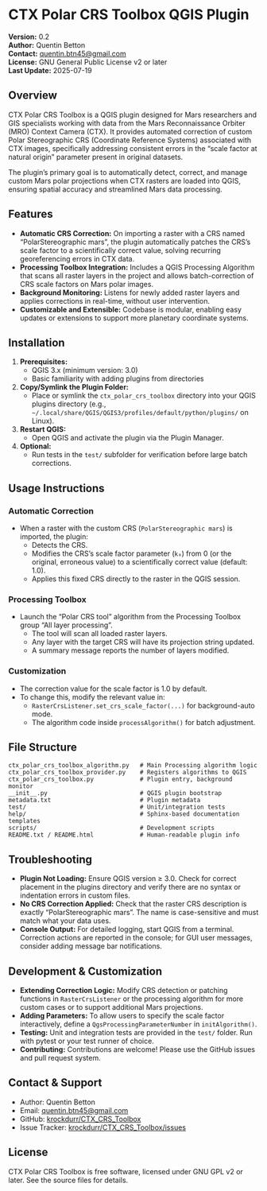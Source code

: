 # CTX Polar CRS Toolbox QGIS Plugin

**Version:** 0.2<br>
**Author:** Quentin Betton<br>
**Contact:** quentin.btn45@gmail.com<br>
**License:** GNU General Public License v2 or later<br>
**Last Update:** 2025-07-19<br>

## Overview

CTX Polar CRS Toolbox is a QGIS plugin designed for Mars researchers and GIS specialists working with data from the Mars Reconnaissance Orbiter (MRO) Context Camera (CTX). It provides automated correction of custom Polar Stereographic CRS (Coordinate Reference Systems) associated with CTX images, specifically addressing consistent errors in the “scale factor at natural origin” parameter present in original datasets.

The plugin’s primary goal is to automatically detect, correct, and manage custom Mars polar projections when CTX rasters are loaded into QGIS, ensuring spatial accuracy and streamlined Mars data processing.

## Features

- **Automatic CRS Correction:**
On importing a raster with a CRS named “PolarStereographic mars”, the plugin automatically patches the CRS’s scale factor to a scientifically correct value, solving recurring georeferencing errors in CTX data.
- **Processing Toolbox Integration:**
Includes a QGIS Processing Algorithm that scans all raster layers in the project and allows batch-correction of CRS scale factors on Mars polar images.
- **Background Monitoring:**
Listens for newly added raster layers and applies corrections in real-time, without user intervention.
- **Customizable and Extensible:**
Codebase is modular, enabling easy updates or extensions to support more planetary coordinate systems.


## Installation

1. **Prerequisites:**
    - QGIS 3.x (minimum version: 3.0)
    - Basic familiarity with adding plugins from directories
2. **Copy/Symlink the Plugin Folder:**
    - Place or symlink the `ctx_polar_crs_toolbox` directory into your QGIS plugins directory
(e.g., `~/.local/share/QGIS/QGIS3/profiles/default/python/plugins/` on Linux).
3. **Restart QGIS:**
    - Open QGIS and activate the plugin via the Plugin Manager.
4. **Optional:**
    - Run tests in the `test/` subfolder for verification before large batch corrections.

## Usage Instructions

### Automatic Correction

- When a raster with the custom CRS (`PolarStereographic mars`) is imported, the plugin:
    - Detects the CRS.
    - Modifies the CRS’s scale factor parameter (`k₀`) from 0 (or the original, erroneous value) to a scientifically correct value (default: 1.0).
    - Applies this fixed CRS directly to the raster in the QGIS session.


### Processing Toolbox

- Launch the “Polar CRS tool” algorithm from the Processing Toolbox group “All layer processing”.
    - The tool will scan all loaded raster layers.
    - Any layer with the target CRS will have its projection string updated.
    - A summary message reports the number of layers modified.


### Customization

- The correction value for the scale factor is 1.0 by default.
- To change this, modify the relevant value in:
    - `RasterCrsListener.set_crs_scale_factor(...)` for background-auto mode.
    - The algorithm code inside `processAlgorithm()` for batch adjustment.


## File Structure

```plaintext
ctx_polar_crs_toolbox_algorithm.py   # Main Processing algorithm logic
ctx_polar_crs_toolbox_provider.py    # Registers algorithms to QGIS
ctx_polar_crs_toolbox.py             # Plugin entry, background monitor
__init__.py                          # QGIS plugin bootstrap
metadata.txt                         # Plugin metadata
test/                                # Unit/integration tests
help/                                # Sphinx-based documentation templates
scripts/                             # Development scripts
README.txt / README.html             # Human-readable plugin info
```


## Troubleshooting

- **Plugin Not Loading:**
Ensure QGIS version ≥ 3.0. Check for correct placement in the plugins directory and verify there are no syntax or indentation errors in custom files.
- **No CRS Correction Applied:**
Check that the raster CRS description is exactly “PolarStereographic mars”. The name is case-sensitive and must match what your data uses.
- **Console Output:**
For detailed logging, start QGIS from a terminal. Correction actions are reported in the console; for GUI user messages, consider adding message bar notifications.


## Development \& Customization

- **Extending Correction Logic:**
Modify CRS detection or patching functions in `RasterCrsListener` or the processing algorithm for more custom cases or to support additional Mars projections.
- **Adding Parameters:**
To allow users to specify the scale factor interactively, define a `QgsProcessingParameterNumber` in `initAlgorithm()`.
- **Testing:**
Unit and integration tests are provided in the `test/` folder. Run with pytest or your test runner of choice.
- **Contributing:**
Contributions are welcome! Please use the GitHub issues and pull request system.


## Contact \& Support

- Author: Quentin Betton
- Email: quentin.btn45@gmail.com
- GitHub: [krockdurr/CTX_CRS_Toolbox](https://github.com/krockdurr/CTX_CRS_Toolbox)
- Issue Tracker: [krockdurr/CTX_CRS_Toolbox/issues](https://github.com/krockdurr/CTX_CRS_Toolbox/issues)


## License

CTX Polar CRS Toolbox is free software, licensed under GNU GPL v2 or later. See the source files for details.
